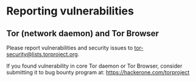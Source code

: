 Reporting vulnerabilities
=========================

Tor (network daemon) and Tor Browser
------------------------------------

Please report vulnerabilities and security issues to tor-security@lists.torproject.org. 

If you found vulnerability in core Tor daemon or Tor Browser, consider submitting it to bug bounty program at: https://hackerone.com/torproject


